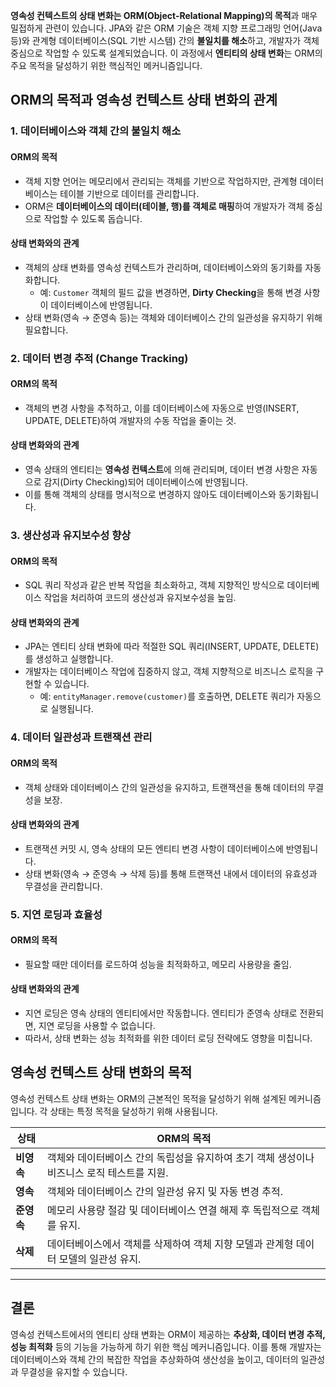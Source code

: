 **영속성 컨텍스트의 상태 변화는 ORM(Object-Relational Mapping)의 목적**과 매우 밀접하게 관련이 있습니다. JPA와 같은 ORM 기술은 객체 지향 프로그래밍 언어(Java 등)와 관계형 데이터베이스(SQL 기반 시스템) 간의 **불일치를 해소**하고, 개발자가 객체 중심으로 작업할 수 있도록 설계되었습니다. 이 과정에서 **엔티티의 상태 변화**는 ORM의 주요 목적을 달성하기 위한 핵심적인 메커니즘입니다.

## **ORM의 목적과 영속성 컨텍스트 상태 변화의 관계**

### **1. 데이터베이스와 객체 간의 불일치 해소**

#### **ORM의 목적**

- 객체 지향 언어는 메모리에서 관리되는 객체를 기반으로 작업하지만, 관계형 데이터베이스는 테이블 기반으로 데이터를 관리합니다.
- ORM은 **데이터베이스의 데이터(테이블, 행)를 객체로 매핑**하여 개발자가 객체 중심으로 작업할 수 있도록 돕습니다.

#### **상태 변화와의 관계**

- 객체의 상태 변화를 영속성 컨텍스트가 관리하며, 데이터베이스와의 동기화를 자동화합니다.
    - 예: `Customer` 객체의 필드 값을 변경하면, **Dirty Checking**을 통해 변경 사항이 데이터베이스에 반영됩니다.
- 상태 변화(영속 → 준영속 등)는 객체와 데이터베이스 간의 일관성을 유지하기 위해 필요합니다.


### **2. 데이터 변경 추적 (Change Tracking)**

#### **ORM의 목적**

- 객체의 변경 사항을 추적하고, 이를 데이터베이스에 자동으로 반영(INSERT, UPDATE, DELETE)하여 개발자의 수동 작업을 줄이는 것.

#### **상태 변화와의 관계**

- 영속 상태의 엔티티는 **영속성 컨텍스트**에 의해 관리되며, 데이터 변경 사항은 자동으로 감지(Dirty Checking)되어 데이터베이스에 반영됩니다.
- 이를 통해 객체의 상태를 명시적으로 변경하지 않아도 데이터베이스와 동기화됩니다.

### **3. 생산성과 유지보수성 향상**

#### **ORM의 목적**

- SQL 쿼리 작성과 같은 반복 작업을 최소화하고, 객체 지향적인 방식으로 데이터베이스 작업을 처리하여 코드의 생산성과 유지보수성을 높임.

#### **상태 변화와의 관계**

- JPA는 엔티티 상태 변화에 따라 적절한 SQL 쿼리(INSERT, UPDATE, DELETE)를 생성하고 실행합니다.
- 개발자는 데이터베이스 작업에 집중하지 않고, 객체 지향적으로 비즈니스 로직을 구현할 수 있습니다.
    - 예: `entityManager.remove(customer)`를 호출하면, DELETE 쿼리가 자동으로 실행됩니다.

### **4. 데이터 일관성과 트랜잭션 관리**

#### **ORM의 목적**

- 객체 상태와 데이터베이스 간의 일관성을 유지하고, 트랜잭션을 통해 데이터의 무결성을 보장.

#### **상태 변화와의 관계**

- 트랜잭션 커밋 시, 영속 상태의 모든 엔티티 변경 사항이 데이터베이스에 반영됩니다.
- 상태 변화(영속 → 준영속 → 삭제 등)를 통해 트랜잭션 내에서 데이터의 유효성과 무결성을 관리합니다.

### **5. 지연 로딩과 효율성**

#### **ORM의 목적**

- 필요할 때만 데이터를 로드하여 성능을 최적화하고, 메모리 사용량을 줄임.

#### **상태 변화와의 관계**

- 지연 로딩은 영속 상태의 엔티티에서만 작동합니다. 엔티티가 준영속 상태로 전환되면, 지연 로딩을 사용할 수 없습니다.
- 따라서, 상태 변화는 성능 최적화를 위한 데이터 로딩 전략에도 영향을 미칩니다.

## **영속성 컨텍스트 상태 변화의 목적**

영속성 컨텍스트 상태 변화는 ORM의 근본적인 목적을 달성하기 위해 설계된 메커니즘입니다. 각 상태는 특정 목적을 달성하기 위해 사용됩니다.

| **상태**  | **ORM의 목적**                                         |
| ------- | --------------------------------------------------- |
| **비영속** | 객체와 데이터베이스 간의 독립성을 유지하여 초기 객체 생성이나 비즈니스 로직 테스트를 지원. |
| **영속**  | 객체와 데이터베이스 간의 일관성 유지 및 자동 변경 추적.                    |
| **준영속** | 메모리 사용량 절감 및 데이터베이스 연결 해제 후 독립적으로 객체를 유지.           |
| **삭제**  | 데이터베이스에서 객체를 삭제하여 객체 지향 모델과 관계형 데이터 모델의 일관성 유지.     |

---

## **결론**

영속성 컨텍스트에서의 엔티티 상태 변화는 ORM이 제공하는 **추상화, 데이터 변경 추적, 성능 최적화** 등의 기능을 가능하게 하기 위한 핵심 메커니즘입니다. 이를 통해 개발자는 데이터베이스와 객체 간의 복잡한 작업을 추상화하여 생산성을 높이고, 데이터의 일관성과 무결성을 유지할 수 있습니다.